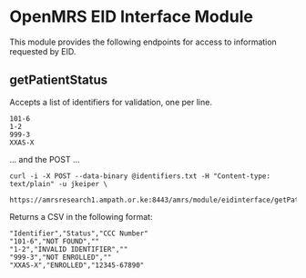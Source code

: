 OpenMRS EID Interface Module
===========================

This module provides the following endpoints for access to information requested by EID.

getPatientStatus
----------------

Accepts a list of identifiers for validation, one per line.

```
101-6
1-2
999-3
XXAS-X
```

... and the POST ...

```
curl -i -X POST --data-binary @identifiers.txt -H "Content-type: text/plain" -u jkeiper \
  https://amrsresearch1.ampath.or.ke:8443/amrs/module/eidinterface/getPatientStatus.htm
```


Returns a CSV in the following format:

```
"Identifier","Status","CCC Number"
"101-6","NOT FOUND",""
"1-2","INVALID IDENTIFIER",""
"999-3","NOT ENROLLED",""
"XXAS-X","ENROLLED","12345-67890"
```
